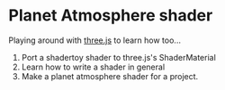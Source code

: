 # Planet Atmosphere shader

Playing around with [three.js](https://threejs.org/) to learn how too...

1. Port a shadertoy shader to three.js's ShaderMaterial
2. Learn how to write a shader in general
3. Make a planet atmosphere shader for a project.

